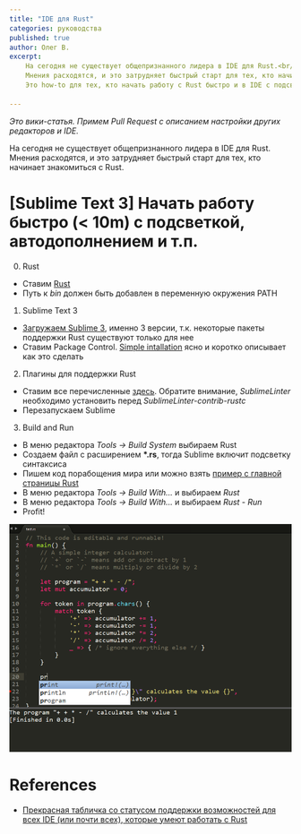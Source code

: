 ```yaml
---
title: "IDE для Rust"
categories: руководства
published: true
author: Олег В.
excerpt:
    На сегодня не существует общепризнанного лидера в IDE для Rust.<br/>
    Мнения расходятся, и это затрудняет быстрый старт для тех, кто начинает знакомиться с Rust.<br/>
    Это how-to для тех, кто начать работу с Rust быстро и в IDE с подсветкой, автодополнением и прочими печеньями.

---
```


_Это вики-статья. Примем Pull Request с описанием настройки других редакторов и IDE._

На сегодня не существует общепризнанного лидера в IDE для Rust. Мнения расходятся, и это затрудняет быстрый старт для тех, кто начинает знакомиться с Rust.

# \[Sublime Text 3\] Начать работу быстро (< 10m) с подсветкой, автодополнением и т.п.

0. Rust
  * Ставим [Rust](https://www.rust-lang.org/)
  * Путь к _bin_ должен быть добавлен в переменную окружения PATH
1. Sublime Text 3
  * [Загружаем Sublime 3](http://www.sublimetext.com/3), именно 3 версии, т.к. некоторые пакеты поддержки Rust существуют только для нее
  * Ставим Package Control. [Simple intallation](https://packagecontrol.io/installation#st3) ясно и коротко описывает как это сделать
2. Плагины для поддержки Rust
  * Ставим все перечисленные [здесь](http://areweideyet.com/#sublime). Обратите внимание, _SublimeLinter_ необходимо установить перед _SublimeLinter-contrib-rustc_
  * Перезапускаем Sublime
3. Build and Run
  * В меню редактора _Tools -> Build System_ выбираем Rust
  * Создаем файл с расширением __*.rs__, тогда Sublime включит подсветку синтаксиса
  * Пишем код порабощения мира или можно взять [пример с главной страницы Rust](https://www.rust-lang.org/)
  * В меню редактора _Tools -> Build With..._ и выбираем _Rust_
  * В меню редактора _Tools -> Build With..._ и выбираем _Rust - Run_
  * Profit!

![Sublime 3 with Rust](/images/2015-12-04-ide-for-rust/sublime-3-rust.png)

# References
* [Прекрасная табличка со статусом поддержки возможностей для всех IDE (или почти всех), которые умеют работать с Rust](http://areweideyet.com/)
